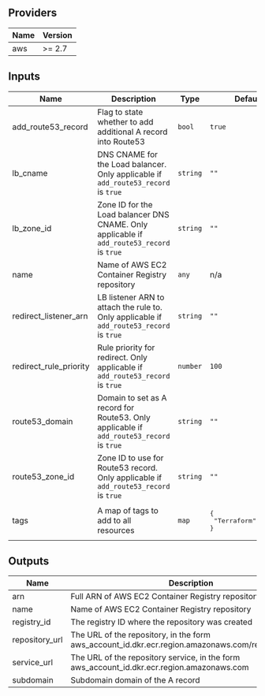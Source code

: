 ## Providers

| Name | Version |
|------|---------|
| aws | >= 2.7 |

## Inputs

| Name | Description | Type | Default | Required |
|------|-------------|------|---------|:-----:|
| add\_route53\_record | Flag to state whether to add additional A record into Route53 | `bool` | `true` | no |
| lb\_cname | DNS CNAME for the Load balancer. Only applicable if `add_route53_record` is `true` | `string` | `""` | no |
| lb\_zone\_id | Zone ID for the Load balancer DNS CNAME. Only applicable if `add_route53_record` is `true` | `string` | `""` | no |
| name | Name of AWS EC2 Container Registry repository | `any` | n/a | yes |
| redirect\_listener\_arn | LB listener ARN to attach the rule to. Only applicable if `add_route53_record` is `true` | `string` | `""` | no |
| redirect\_rule\_priority | Rule priority for redirect. Only applicable if `add_route53_record` is `true` | `number` | `100` | no |
| route53\_domain | Domain to set as A record for Route53. Only applicable if `add_route53_record` is `true` | `string` | `""` | no |
| route53\_zone\_id | Zone ID to use for Route53 record. Only applicable if `add_route53_record` is `true` | `string` | `""` | no |
| tags | A map of tags to add to all resources | `map` | <pre>{<br>  "Terraform": "true"<br>}<br></pre> | no |

## Outputs

| Name | Description |
|------|-------------|
| arn | Full ARN of AWS EC2 Container Registry repository |
| name | Name of AWS EC2 Container Registry repository |
| registry\_id | The registry ID where the repository was created |
| repository\_url | The URL of the repository, in the form aws\_account\_id.dkr.ecr.region.amazonaws.com/repositoryName |
| service\_url | The URL of the repository service, in the form aws\_account\_id.dkr.ecr.region.amazonaws.com |
| subdomain | Subdomain domain of the A record |

